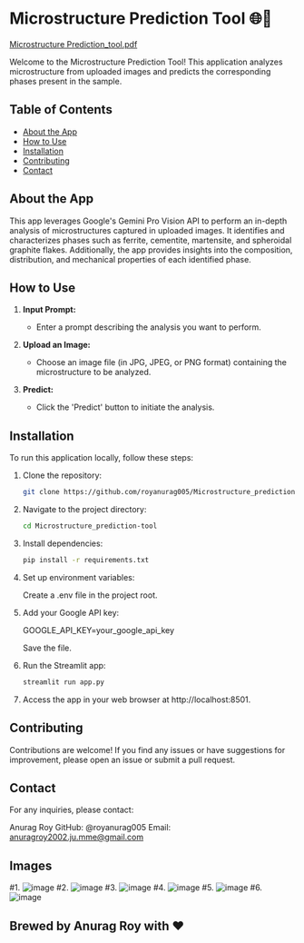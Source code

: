 # Microstructure Prediction Tool 🌐🔬

[Microstructure Prediction_tool.pdf](https://github.com/royanurag005/Microstructure_prediction-tool/files/14081791/Microstructure.Prediction_tool.pdf)

Welcome to the Microstructure Prediction Tool! This application analyzes microstructure from uploaded images and predicts the corresponding phases present in the sample.

## Table of Contents
- [About the App](#about-the-app)
- [How to Use](#how-to-use)
- [Installation](#installation)
- [Contributing](#contributing)
- [Contact](#contact)


## About the App

This app leverages Google's Gemini Pro Vision API to perform an in-depth analysis of microstructures captured in uploaded images. It identifies and characterizes phases such as ferrite, cementite, martensite, and spheroidal graphite flakes. Additionally, the app provides insights into the composition, distribution, and mechanical properties of each identified phase.

## How to Use

1. **Input Prompt:**
   - Enter a prompt describing the analysis you want to perform.

2. **Upload an Image:**
   - Choose an image file (in JPG, JPEG, or PNG format) containing the microstructure to be analyzed.

3. **Predict:**
   - Click the 'Predict' button to initiate the analysis.

## Installation

To run this application locally, follow these steps:

1. Clone the repository:

   ```bash
   git clone https://github.com/royanurag005/Microstructure_prediction-tool.git

2. Navigate to the project directory:
   ```bash
   cd Microstructure_prediction-tool

3. Install dependencies:
   ```bash
   pip install -r requirements.txt

4. Set up environment variables:

   Create a .env file in the project root.

5. Add your Google API key:
 
   GOOGLE_API_KEY=your_google_api_key

   Save the file.

6. Run the Streamlit app:
   ```bash
   streamlit run app.py

7. Access the app in your web browser at http://localhost:8501.

## Contributing
Contributions are welcome! If you find any issues or have suggestions for improvement, please open an issue or submit a pull request.

## Contact
For any inquiries, please contact:

Anurag Roy
GitHub: @royanurag005
Email: anuragroy2002.ju.mme@gmail.com

## Images
#1.
![image](https://github.com/royanurag005/Microstructure_prediction-tool/assets/97970838/ff8a0947-0a1b-4d39-8c3b-0c73dfe95fea)
#2.
![image](https://github.com/royanurag005/Microstructure_prediction-tool/assets/97970838/dbe1d636-a114-4b4c-a066-9d3644c50591)
#3.
![image](https://github.com/royanurag005/Microstructure_prediction-tool/assets/97970838/e16effae-61e6-4d07-aeb7-596ec3b00f80)
#4.
![image](https://github.com/royanurag005/Microstructure_prediction-tool/assets/97970838/634a206a-5107-46ca-b02e-4d89349e686c)
#5.
![image](https://github.com/royanurag005/Microstructure_prediction-tool/assets/97970838/8c3612ef-d40b-4b7f-9373-06423fa48086)
#6.
![image](https://github.com/royanurag005/Microstructure_prediction-tool/assets/97970838/b5e881e7-c287-49fe-9a2a-cc943a11d634)

Brewed by Anurag Roy with ❤️
--------------------------------------------------------------------------------------------------------------------------------------------------------------------
         

